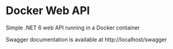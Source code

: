 # Docker Web API

Simple .NET 6 web API running in a Docker container

Swagger documentation is available at http://localhost/swagger